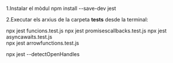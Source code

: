 1.Instalar el mòdul npm install --save-dev jest

2.Executar els arxius de la carpeta **tests** desde la terminal:

npx jest funcions.test.js
npx jest promisescallbacks.test.js
npx jest asyncawaits.test.js  
npx jest arrowfunctions.test.js

npx jest --detectOpenHandles
